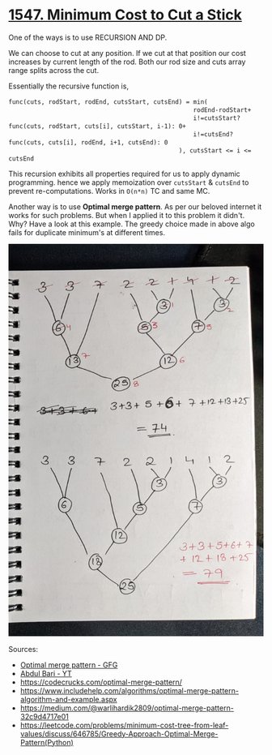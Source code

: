 # [1547. Minimum Cost to Cut a Stick](https://leetcode.com/problems/minimum-cost-to-cut-a-stick)

One of the ways is to use RECURSION AND DP.

We can choose to cut at any position. If we cut at that position our cost increases by current length of the rod. Both our 
rod size and cuts array range splits across the cut.

Essentially the recursive function is,
```
func(cuts, rodStart, rodEnd, cutsStart, cutsEnd) = min(
                                                   rodEnd-rodStart+
                                                   i!=cutsStart? func(cuts, rodStart, cuts[i], cutsStart, i-1): 0+
                                                   i!=cutsEnd? func(cuts, cuts[i], rodEnd, i+1, cutsEnd): 0
                                               ), cutsStart <= i <= cutsEnd
```
This recursion exhibits all properties required for us to apply dynamic programming. hence we apply memoization over 
`cutsStart` & `cutsEnd` to prevent re-computations. Works in `O(n*n)` TC and same MC.

Another way is to use **Optimal merge pattern**. As per our beloved internet it works for such problems. But when I applied 
it to this problem it didn't. Why? Have a look at this example. The greedy choice made in above algo fails for duplicate 
minimum's at different times.

![fail-case-😕](./PXL_20220620_083736310~2.jpg)

Sources:
- [Optimal merge pattern - GFG](https://www.geeksforgeeks.org/optimal-file-merge-patterns/)
- [Abdul Bari - YT](https://www.youtube.com/watch?v=HHIc5JZyenI)
- https://codecrucks.com/optimal-merge-pattern/
- https://www.includehelp.com/algorithms/optimal-merge-pattern-algorithm-and-example.aspx
- https://medium.com/@warlihardik2809/optimal-merge-pattern-32c9d4717e01
- https://leetcode.com/problems/minimum-cost-tree-from-leaf-values/discuss/646785/Greedy-Approach-Optimal-Merge-Pattern(Python)